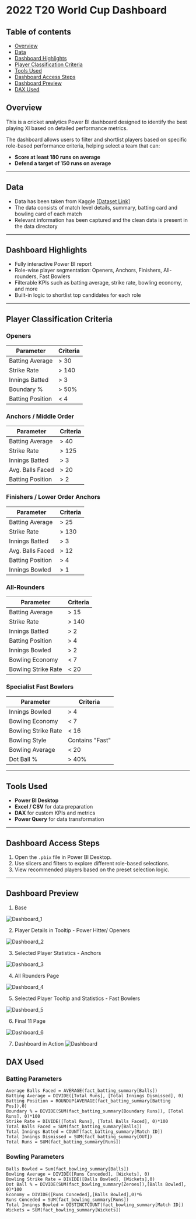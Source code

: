 
#  2022 T20 World Cup Dashboard

## Table of contents 
- [Overview](#overview)
- [Data](#data)
- [Dashboard Highlights](#dashboard-highlights)
- [Player Classification Criteria](#player-classification-criteria)
- [Tools Used](#tools-used)
- [Dashboard Access Steps](#dashboard-access-steps)
- [Dashboard Preview](#dashboard-preview)
- [DAX Used](#dax-used)

##  Overview

This is a cricket analytics Power BI dashboard designed to identify the best playing XI based on detailed performance metrics. 

The dashboard allows users to filter and shortlist players based on specific role-based performance criteria, helping select a team that can:
- **Score at least 180 runs on average**
- **Defend a target of 150 runs on average**

---
## Data

- Data has been taken from Kaggle [[Dataset Link]](https://www.kaggle.com/datasets/rajsengo/icc-mens-t20-world-cup)
- The data consists of match level details, summary, batting card and bowling card of each match
- Relevant information has been captured and the clean data is present in the data directory

---
##  Dashboard Highlights

- Fully interactive Power BI report
- Role-wise player segmentation: Openers, Anchors, Finishers, All-rounders, Fast Bowlers
- Filterable KPIs such as batting average, strike rate, bowling economy, and more
- Built-in logic to shortlist top candidates for each role

---

##  Player Classification Criteria

###  Openers
| Parameter         | Criteria |
|------------------|----------|
| Batting Average   | > 30     |
| Strike Rate       | > 140    |
| Innings Batted    | > 3      |
| Boundary %        | > 50%    |
| Batting Position  | < 4      |

###  Anchors / Middle Order
| Parameter         | Criteria |
|------------------|----------|
| Batting Average   | > 40     |
| Strike Rate       | > 125    |
| Innings Batted    | > 3      |
| Avg. Balls Faced  | > 20     |
| Batting Position  | > 2      |

###  Finishers / Lower Order Anchors
| Parameter         | Criteria |
|------------------|----------|
| Batting Average   | > 25     |
| Strike Rate       | > 130    |
| Innings Batted    | > 3      |
| Avg. Balls Faced  | > 12     |
| Batting Position  | > 4      |
| Innings Bowled    | > 1      |

###  All-Rounders
| Parameter           | Criteria |
|--------------------|----------|
| Batting Average     | > 15     |
| Strike Rate         | > 140    |
| Innings Batted      | > 2      |
| Batting Position    | > 4      |
| Innings Bowled      | > 2      |
| Bowling Economy     | < 7      |
| Bowling Strike Rate | < 20     |

###  Specialist Fast Bowlers
| Parameter           | Criteria      |
|--------------------|---------------|
| Innings Bowled      | > 4           |
| Bowling Economy     | < 7           |
| Bowling Strike Rate | < 16          |
| Bowling Style       | Contains "Fast" |
| Bowling Average     | < 20          |
| Dot Ball %          | > 40%         |

---

##  Tools Used

- **Power BI Desktop**
- **Excel / CSV** for data preparation
- **DAX** for custom KPIs and metrics
- **Power Query** for data transformation

---

##  Dashboard Access Steps

1. Open the `.pbix` file in Power BI Desktop.
2. Use slicers and filters to explore different role-based selections.
3. View recommended players based on the preset selection logic.

---

## Dashboard Preview
1. Base

![Dashboard_1](images/Dashboard_1.png)

2. Player Details in Tooltip - Power Hitter/ Openers

![Dashboard_2](images/Dashboard_2.png)

3. Selected Player Statistics - Anchors

![Dashboard_3](images/Dashboard_3.png)

4. All Rounders Page

![Dashboard_4](images/Dashboard_4.png)

5. Selected Player Tooltip and Statistics - Fast Bowlers

![Dashboard_5](images/Dashboard_5.png)

6. Final 11 Page

![Dashboard_6](images/Dashboard_6.png)

7. Dashboard in Action
![Dashboard](images/Dashboard.gif)

## DAX Used

### Batting Parameters

```
Average Balls Faced = AVERAGE(fact_batting_summary[Balls])
Batting Average = DIVIDE([Total Runs], [Total Innings Dismissed], 0)
Batting Position = ROUNDUP(AVERAGE(fact_batting_summary[Batting Pos]),0)
Boundary % = DIVIDE(SUM(fact_batting_summary[Boundary Runs]), [Total Runs], 0)*100
Strike Rate = DIVIDE([Total Runs], [Total Balls Faced], 0)*100
Total Balls Faced = SUM(fact_batting_summary[Balls])
Total Innings Batted = COUNT(fact_batting_summary[Match ID])
Total Innings Dismissed = SUM(fact_batting_summary[OUT])
Total Runs = SUM(fact_batting_summary[Runs])
```

### Bowling Parameters

```
Balls Bowled = Sum(fact_bowling_summary[Balls])
Bowling Average = DIVIDE([Runs Conceded], [Wickets], 0)
Bowling Strike Rate = DIVIDE([Balls Bowled], [Wickets],0)
Dot Ball % = DIVIDE(SUM(fact_bowling_summary[Zeroes]),[Balls Bowled], 0)*100
Economy = DIVIDE([Runs Conceded],[Balls Bowled],0)*6
Runs Conceded = SUM(fact_bowling_summary[Runs])
Total Innings Bowled = DISTINCTCOUNT(fact_bowling_summary[Match ID])
Wickets = SUM(fact_bowling_summary[Wickets])
```